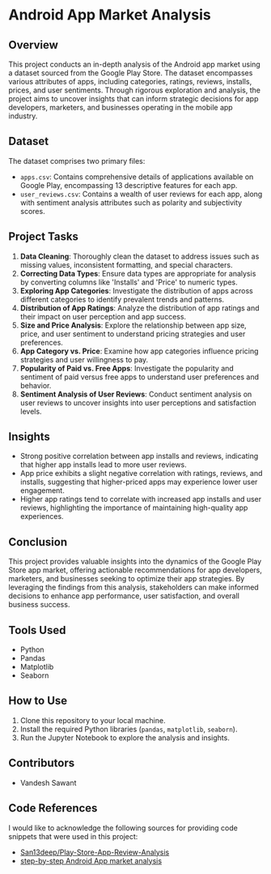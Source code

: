 # Android App Market Analysis

## Overview
This project conducts an in-depth analysis of the Android app market using a dataset sourced from the Google Play Store. The dataset encompasses various attributes of apps, including categories, ratings, reviews, installs, prices, and user sentiments. Through rigorous exploration and analysis, the project aims to uncover insights that can inform strategic decisions for app developers, marketers, and businesses operating in the mobile app industry.

## Dataset
The dataset comprises two primary files:
- `apps.csv`: Contains comprehensive details of applications available on Google Play, encompassing 13 descriptive features for each app.
- `user_reviews.csv`: Contains a wealth of user reviews for each app, along with sentiment analysis attributes such as polarity and subjectivity scores.

## Project Tasks
1. **Data Cleaning**: Thoroughly clean the dataset to address issues such as missing values, inconsistent formatting, and special characters.
2. **Correcting Data Types**: Ensure data types are appropriate for analysis by converting columns like 'Installs' and 'Price' to numeric types.
3. **Exploring App Categories**: Investigate the distribution of apps across different categories to identify prevalent trends and patterns.
4. **Distribution of App Ratings**: Analyze the distribution of app ratings and their impact on user perception and app success.
5. **Size and Price Analysis**: Explore the relationship between app size, price, and user sentiment to understand pricing strategies and user preferences.
6. **App Category vs. Price**: Examine how app categories influence pricing strategies and user willingness to pay.
7. **Popularity of Paid vs. Free Apps**: Investigate the popularity and sentiment of paid versus free apps to understand user preferences and behavior.
8. **Sentiment Analysis of User Reviews**: Conduct sentiment analysis on user reviews to uncover insights into user perceptions and satisfaction levels.

## Insights
- Strong positive correlation between app installs and reviews, indicating that higher app installs lead to more user reviews.
- App price exhibits a slight negative correlation with ratings, reviews, and installs, suggesting that higher-priced apps may experience lower user engagement.
- Higher app ratings tend to correlate with increased app installs and user reviews, highlighting the importance of maintaining high-quality app experiences.

## Conclusion
This project provides valuable insights into the dynamics of the Google Play Store app market, offering actionable recommendations for app developers, marketers, and businesses seeking to optimize their app strategies. By leveraging the findings from this analysis, stakeholders can make informed decisions to enhance app performance, user satisfaction, and overall business success.

## Tools Used
- Python
- Pandas
- Matplotlib
- Seaborn

## How to Use
1. Clone this repository to your local machine.
2. Install the required Python libraries (`pandas`, `matplotlib`, `seaborn`).
3. Run the Jupyter Notebook to explore the analysis and insights.

## Contributors
- Vandesh Sawant

## Code References

I would like to acknowledge the following sources for providing code snippets that were used in this project:

- [San13deep/Play-Store-App-Review-Analysis](https://github.com/San13deep/Play-Store-App-Review-Analysis)
- [step-by-step Android App market analysis](https://www.kaggle.com/code/asmaabdolahpoor/step-by-step-android-app-market-analysis)
